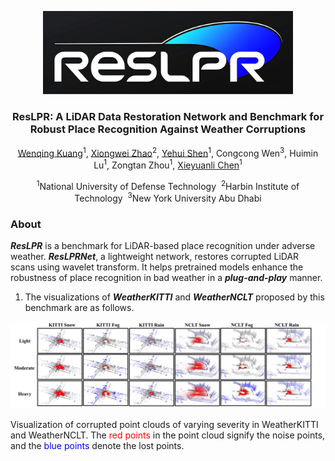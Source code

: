 <p align="center">
  <img src="./docs/figs/ResLPR_logo.png" alt="Project Logo" width="400"/>
</p>

<h3 align="center">ResLPR: A LiDAR Data Restoration Network and Benchmark for Robust Place Recognition Against Weather Corruptions</h3>

<p align="center">
  <a href="https://github.com/KuangWenqing">Wenqing Kuang</a><sup>1</sup>,
  <a href="https://github.com/Grandzxw">Xiongwei Zhao</a><sup>2</sup>,
  <a href="https://github.com/shenyehui">Yehui Shen</a><sup>1</sup>,
  Congcong Wen<sup>3</sup>,
  Huimin Lu<sup>1</sup>,
  Zongtan Zhou<sup>1</sup>,
  <a href="https://github.com/Chen-Xieyuanli">Xieyuanli Chen</a><sup>1</sup>
</p>

<p align="center"><sup>1</sup>National University of Defense Technology&nbsp;&nbsp;<sup>2</sup>Harbin Institute of Technology&nbsp;&nbsp;<sup>3</sup>New York University Abu Dhabi</p>

### About
***ResLPR*** is a benchmark for LiDAR-based place recognition under adverse weather. ***ResLPRNet***, a lightweight network, restores corrupted LiDAR scans using wavelet transform. It helps pretrained models enhance the robustness of place recognition in bad weather in a ***plug-and-play*** manner. 
1. The visualizations of ***WeatherKITTI*** and ***WeatherNCLT*** proposed by this benchmark are as follows.
  <p align="center">
  <img src="./docs/figs/corrupted_level_vis.png" alt="Vis benchmark" width="800"/>
  </p>
Visualization of corrupted point clouds of varying severity in WeatherKITTI and WeatherNCLT. The <span style="color: red;">red points</span> in the point cloud signify the noise points, and the <span style="color: blue;">blue points</span> denote the lost points.
